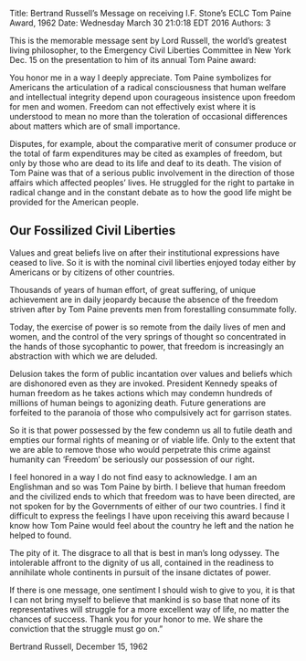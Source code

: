 Title: Bertrand Russell’s Message on receiving I.F. Stone’s ECLC Tom Paine Award, 1962
Date: Wednesday March  30 21:0:18 EDT 2016
Authors: 3


This is the memorable message sent by Lord Russell, the world’s greatest living philosopher, to the Emergency Civil Liberties Committee in New York Dec. 15 on the presentation to him of its annual Tom Paine award:

You honor me in a way I deeply appreciate. Tom Paine symbolizes for Americans the articulation of a radical consciousness that human welfare and intellectual integrity depend upon courageous insistence upon freedom for men and women. Freedom can not effectively exist where it is understood to mean no more than the toleration of occasional differences about matters which are of small importance.

Disputes, for example, about the comparative merit of consumer produce or the total of farm expenditures may be cited as examples of freedom, but only by those who are dead to its life and deaf to its death. The vision of Tom Paine was that of a serious public involvement in the direction of those affairs which affected peoples’ lives. He struggled for the right to partake in radical change and in the constant debate as to how the good life might be provided for the American people.

Our Fossilized Civil Liberties
------------------------------

Values and great beliefs live on after their institutional expressions have ceased to live. So it is with the nominal civil liberties enjoyed today either by Americans or by citizens of other countries.

Thousands of years of human effort, of great suffering, of unique achievement are in daily jeopardy because the absence of the freedom striven after by Tom Paine prevents men from forestalling consummate folly.

Today, the exercise of power is so remote from the daily lives of men and women, and the control of the very springs of thought so concentrated in the hands of those sycophantic to power, that freedom is increasingly an abstraction with which we are deluded.

Delusion takes the form of public incantation over values and beliefs which are dishonored even as they are invoked. President Kennedy speaks of human freedom as he takes actions which may condemn hundreds of millions of human beings to agonizing death. Future generations are forfeited to the paranoia of those who compulsively act for garrison states.

So it is that power possessed by the few condemn us all to futile death and empties our formal rights of meaning or of viable life. Only to the extent that we are able to remove those who would perpetrate this crime against humanity can ‘Freedom’ be seriously our possession of our right.

I feel honored in a way I do not find easy to acknowledge. I am an Englishman and so was Tom Paine by birth. I believe that human freedom and the civilized ends to which that freedom was to have been directed, are not spoken for by the Governments of either of our two countries. I find it difficult to express the feelings I have upon receiving this award because I know how Tom Paine would feel about the country he left and the nation he helped to found.

The pity of it. The disgrace to all that is best in man’s long odyssey. The intolerable affront to the dignity of us all, contained in the readiness to annihilate whole continents in pursuit of the insane dictates of power.

If there is one message, one sentiment I should wish to give to you, it is that I can not bring myself to believe that mankind is so base that none of its representatives will struggle for a more excellent way of life, no matter the chances of success. Thank you for your honor to me. We share the conviction that the struggle must go on.”

Bertrand Russell, December 15, 1962


